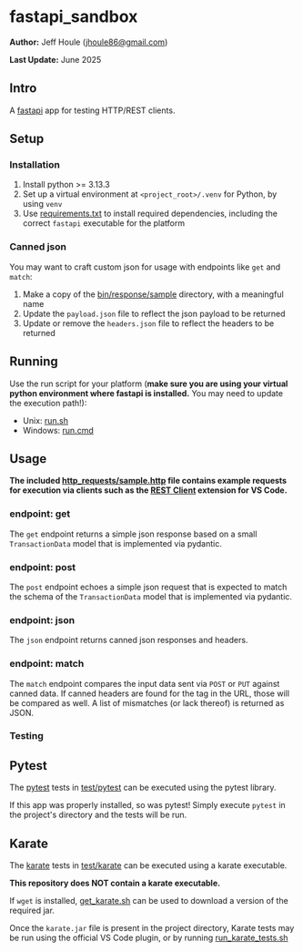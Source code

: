 # fastapi_sandbox

**Author:** Jeff Houle (jhoule86@gmail.com)

**Last Update:** June 2025

## Intro

A [fastapi](https://fastapi.tiangolo.com/) app for testing HTTP/REST clients.

## Setup

### Installation

1. Install python >= 3.13.3
2. Set up a virtual environment at `<project_root>/.venv` for Python, by using `venv`
2. Use [requirements.txt](requirements.txt) to install required dependencies, including the correct `fastapi` executable for the platform

### Canned json

You may want to craft custom json for usage with endpoints like `get` and `match`:
1. Make a copy of the [bin/response/sample](bin/response/sample) directory, with a meaningful name
2. Update the `payload.json` file to reflect the json payload to be returned
3. Update or remove the `headers.json` file to reflect the headers to be returned

## Running

Use the run script for your platform (**make sure you are using your virtual python environment where fastapi is installed.** You may need to update the execution path!):
* Unix: [run.sh](run.sh)
* Windows: [run.cmd](run.cmd)

## Usage

**The included [http_requests/sample.http](http_requests/sample.http) file contains example requests for execution via clients such as the [REST Client](https://marketplace.visualstudio.com/items?itemName=humao.rest-client) extension for VS Code.**

### endpoint: get

The `get` endpoint returns a simple json response based on a small `TransactionData` model that is implemented via pydantic.

### endpoint: post

The `post` endpoint echoes a simple json request that is expected to match the schema of the `TransactionData` model that is implemented via pydantic.

### endpoint: json

The `json` endpoint returns canned json responses and headers.

### endpoint: match

The `match` endpoint compares the input data sent via `POST` or `PUT` against canned data. If canned headers are found for the tag in the URL, those will be compared as well.
A list of mismatches (or lack thereof) is returned as JSON.

### Testing

## Pytest
The [pytest](https://pypi.org/project/pytest/) tests in [test/pytest](test/pytest) can be executed using the pytest library.

If this app was properly installed, so was pytest!
Simply execute `pytest` in the project's directory and the tests will be run.

## Karate
The [karate](https://karatelabs.github.io/karate/) tests in [test/karate](test/karate) can be executed using a karate executable.

**This repository does NOT contain a karate executable.**

If `wget` is installed, [get_karate.sh](get_karate.sh) can be used to download a version of the required jar.

Once the `karate.jar` file is present in the project directory, Karate tests may be run using the official VS Code plugin, or by running [run_karate_tests.sh](run_karate_tests.sh)
